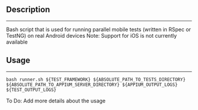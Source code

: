 ## Description

---
Bash script that is used for running parallel mobile tests (written in RSpec or TestNG) on real Android devices
Note: Support for iOS is not currently available

## Usage

---
```
bash runner.sh ${TEST_FRAMEWORK} ${ABSOLUTE_PATH_TO_TESTS_DIRECTORY} ${ABSOLUTE_PATH_TO_APPIUM_SERVER_DIRECTORY} ${APPIUM_OUTPUT_LOGS} ${TEST_OUTPUT_LOGS}
```
To Do: Add more details about the usage
